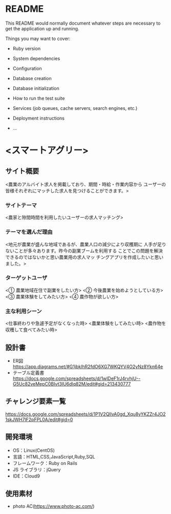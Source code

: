 # README

This README would normally document whatever steps are necessary to get the
application up and running.

Things you may want to cover:

* Ruby version

* System dependencies

* Configuration

* Database creation

* Database initialization

* How to run the test suite

* Services (job queues, cache servers, search engines, etc.)

* Deployment instructions

* ...

# <スマートアグリー>

## サイト概要

<農業のアルバイト求人を掲載しており、期間・時給・作業内容から
ユーザーの皆様それぞれにマッチした求人を見つけることができます。>

### サイトテーマ

<農家と隙間時間を利用したいユーザーの求人マッチング>

### テーマを選んだ理由

<地元が農業が盛んな地域であるが、農業人口の減少により収穫期に
人手が足りないことが多々あります。昨今の副業ブームを利用する
ことでこの問題を解決できるのではないかと思い農業用の求人マッ
チングアプリを作成したいと思いました。>

### ターゲットユーザ

<① 農業地域在住で副業をしたい方>
<② 今後農業を始めようとしている方>
<③ 農業体験をしてみたい方>
<④ 農作物が欲しい方>

### 主な利用シーン

<仕事終わりや急遽予定がなくなった時>
<農業体験をしてみたい時>
<農作物を収穫して食べてみたい時>

## 設計書
- ER図<https://app.diagrams.net/#G1jbkIhR2fdO6XG7WKQYV4O2yNz8Ykn64e>
- テーブル定義書<https://docs.google.com/spreadsheets/d/1wIDeF1rJ4rvhjU--G5Uc82veMepC0BIvt3IU6dlq82M/edit#gid=213430777>

## チャレンジ要素一覧

<https://docs.google.com/spreadsheets/d/1P1V2QlIvA0gd_Xqu8yYKZZr4JO21skJWH7lF2pFPL0A/edit#gid=0>

## 開発環境

- OS：Linux(CentOS)
- 言語：HTML,CSS,JavaScript,Ruby,SQL
- フレームワーク：Ruby on Rails
- JS ライブラリ：jQuery
- IDE：Cloud9

## 使用素材

- photo AC(https://www.photo-ac.com/)